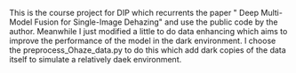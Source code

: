 This is the course project for DIP which recurrents the paper " Deep Multi-Model Fusion for Single-Image Dehazing" and use the public code by the author. 
Meanwhile I just modified a little to do data enhancing which aims to improve the performance of the model in the dark environment. I choose the preprocess_Ohaze_data.py
to do this which add dark copies of the data itself to simulate a relatively daek environment.
